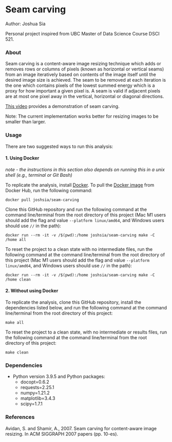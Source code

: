# Seam carving

Author: Joshua Sia

Personal project inspired from UBC Master of Data Science Course DSCI 521.

### About

Seam carving is a content-aware image resizing technique which adds or removes rows or columns of pixels (known as horizontal or vertical seams) from an image iteratively based on contents of the image itself until the desired image size is achieved. The seam to be removed at each iteration is the one which contains pixels of the lowest summed energy which is a proxy for how important a given pixel is. A seam is valid if adjacent pixels are at most one pixel away in the vertical, horizontal or diagonal directions.

[This video](https://www.youtube.com/watch?v=6NcIJXTlugc) provides a demonstration of seam carving.

Note: The current implementation works better for resizing images to be smaller than larger.

### Usage

There are two suggested ways to run this analysis:

#### 1\. Using Docker

*note - the instructions in this section also depends on running this in
a unix shell (e.g., terminal or Git Bash)*

To replicate the analysis, install
[Docker](https://www.docker.com/get-started). To pull the [Docker image](https://hub.docker.com/repository/docker/joshsia/seam-carving) from Docker Hub, run the following command:

```
docker pull joshsia/seam-carving
```

Clone this GitHub repository and run the following command at the command line/terminal
from the root directory of this project (Mac M1 users should add the flag and value `--platform linux/amd64`, and Windows users should use `//` in the path):

```
docker run --rm -it -v /$(pwd):/home joshsia/seam-carving make -C /home all
```

To reset the project to a clean state with no intermediate files, run the following command at the command line/terminal from the root directory of this project (Mac M1 users should add the flag and value `--platform linux/amd64`, and Windows users should use `//` in the path):

```
docker run --rm -it -v /$(pwd):/home joshsia/seam-carving make -C /home clean
```

#### 2\. Without using Docker

To replicate the analysis, clone this GitHub repository, install the dependencies listed below, and run the following command at the command line/terminal from the root directory of this project:

 ```
 make all
 ```

To reset the project to a clean state, with no intermediate or results files, run the following command at the command line/terminal from the root directory of this project:

 ```
 make clean
 ```

### Dependencies

- Python version 3.9.5 and Python packages:
    -   docopt=0.6.2
    -   requests=2.25.1
    -   numpy=1.21.2
    -   matplotlib=3.4.3
    -   scipy=1.7.1

### References

Avidan, S. and Shamir, A., 2007. Seam carving for content-aware image resizing. In ACM SIGGRAPH 2007 papers (pp. 10-es).

